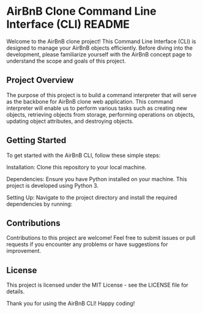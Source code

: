 # AirBnB Clone Command Line Interface (CLI) README
Welcome to the AirBnB clone project! This Command Line Interface (CLI) is designed to manage your AirBnB objects efficiently. Before diving into the development, please familiarize yourself with the AirBnB concept page to understand the scope and goals of this project.

## Project Overview
The purpose of this project is to build a command interpreter that will serve as the backbone for AirBnB clone web application. This command interpreter will enable us to perform various tasks such as creating new objects, retrieving objects from storage, performing operations on objects, updating object attributes, and destroying objects.

## Getting Started
To get started with the AirBnB CLI, follow these simple steps:

Installation: Clone this repository to your local machine.

Dependencies: Ensure you have Python installed on your machine. This project is developed using Python 3.

Setting Up: Navigate to the project directory and install the required dependencies by running:


## Contributions
Contributions to this project are welcome! Feel free to submit issues or pull requests if you encounter any problems or have suggestions for improvement.

## License
This project is licensed under the MIT License - see the LICENSE file for details.

Thank you for using the AirBnB CLI! Happy coding!
